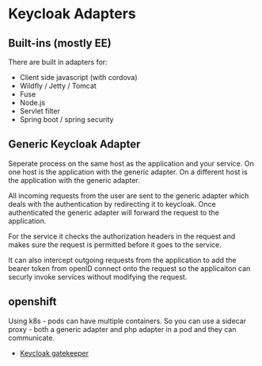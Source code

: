 # Keycloak Adapters

## Built-ins (mostly EE)

There are built in adapters for:

* Client side javascript (with cordova)
* Wildfly / Jetty / Tomcat
* Fuse
* Node.js
* Servlet filter
* Spring boot / spring security

## Generic Keycloak Adapter

Seperate process on the same host as the application and your service.
On one host is the application with the generic adapter.
On a different host is the application with the generic adapter.

All incoming requests from the user are sent to the generic adapter which deals with the authentication by redirecting it to keycloak.
Once authenticated the generic adapter will forward the request to the application.

For the service it checks the authorization headers in the request and makes sure the request is permitted before it goes to the service.

It can also intercept outgoing requests from the application to add the bearer token from openID connect onto the request so the applicaiton can securly invoke services without modifying the request.

## openshift

Using k8s - pods can have multiple containers.
So you can use a sidecar proxy - both a generic adapter and php adapter in a pod and they can communicate.

* [Keycloak gatekeeper](https://github.com/keycloak/keycloak-gatekeeper)


